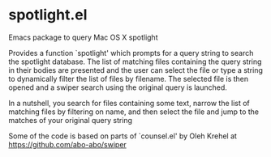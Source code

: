 # spotlight.el
Emacs package to query Mac OS X spotlight

Provides a function `spotlight' which prompts for a query string to
search the spotlight database. The list of matching files
containing the query string in their bodies are presented and the
user can select the file or type a string to dynamically filter the
list of files by filename. The selected file is then opened and a
swiper search using the original query is launched.

In a nutshell, you search for files containing some text, narrow
the list of matching files by filtering on name, and then select
the file and jump to the matches of your original query string

Some of the code is based on parts of `counsel.el' by Oleh Krehel
at https://github.com/abo-abo/swiper
